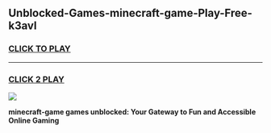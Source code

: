 
## Unblocked-Games-minecraft-game-Play-Free-k3avl
<h3>
<a href="https://premium76.site?title=minecraft-game&ref=10A">CLICK TO PLAY</a></h3>
<hr>

<h3>
<a href="https://premium76.site?title=minecraft-game&ref=10A">CLICK 2 PLAY</a>
  
</h3>

<a href="https://premium76.site?title=minecraft-game&ref=10A"><img src="https://clearcache.store/games.png"></a>


**minecraft-game games unblocked: Your Gateway to Fun and Accessible Online Gaming**
